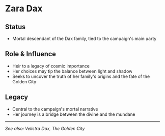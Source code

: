 # Zara Dax

## Status
- Mortal descendant of the Dax family, tied to the campaign's main party

## Role & Influence
- Heir to a legacy of cosmic importance
- Her choices may tip the balance between light and shadow
- Seeks to uncover the truth of her family's origins and the fate of the Golden City

## Legacy
- Central to the campaign's mortal narrative
- Her journey is a bridge between the divine and the mundane

---
*See also: Velistra Dax, The Golden City*
